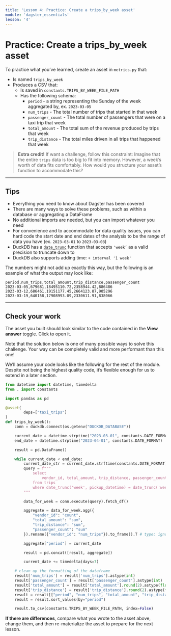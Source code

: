 ```yaml
---
title: 'Lesson 4: Practice: Create a trips_by_week asset'
module: 'dagster_essentials'
lesson: '4'
---
```


# Practice: Create a trips_by_week asset

To practice what you’ve learned, create an asset in `metrics.py` that:

- Is named `trips_by_week`
- Produces a CSV that:
  - Is saved in `constants.TRIPS_BY_WEEK_FILE_PATH`
  - Has the following schema:
    - `period` - a string representing the Sunday of the week aggregated by, ex. `2023-03-05`
    - `num_trips` - The total number of trips that started in that week
    - `passenger_count` - The total number of passengers that were on a taxi trip that week
    - `total_amount` - The total sum of the revenue produced by trips that week
    - `trip_distance` - The total miles driven in all trips that happened that week

> **Extra credit!** If want a challenge, follow this constraint:
> Imagine that the entire `trips` data is too big to fit into memory. However, a week’s worth of data fits comfortably. How would you structure your asset’s function to accommodate this?

---

## Tips

- Everything you need to know about Dagster has been covered
- There are many ways to solve these problems, such as within a database or aggregating a DataFrame
- No additional imports are needed, but you can import whatever you need
- For convenience and to accommodate for data quality issues, you can hard code the start date and end dates of the analysis to be the range of data you have (ex. `2023-03-01` to `2023-03-03`)
- DuckDB has a [`date_trunc`](https://duckdb.org/docs/sql/functions/date.html#date-functions) function that accepts `'week’` as a valid precision to truncate down to
- DuckDB also supports adding time: `+ interval '1 week'`

The numbers might not add up exactly this way, but the following is an example of what the output may look like:

```shell
period,num_trips,total_amount,trip_distance,passenger_count
2023-03-05,679681,18495110.72,2358944.42,886486
2023-03-12,686461,19151177.45,2664123.87,905296
2023-03-19,640158,17908993.09,2330611.91,838066
```

---

## Check your work

The asset you built should look similar to the code contained in the **View answer** toggle. Click to open it.

Note that the solution below is one of many possible ways to solve this challenge. Your way can be completely valid and more performant than this one!

We’ll assume your code looks like the following for the rest of the module. Despite not being the highest quality code, it’s flexible enough for us to extend in a later section.

```python {% obfuscated="true" %}
from datetime import datetime, timedelta
from . import constants

import pandas as pd

@asset(
		deps=["taxi_trips"]
)
def trips_by_week():
    conn = duckdb.connect(os.getenv("DUCKDB_DATABASE"))

    current_date = datetime.strptime("2023-03-01", constants.DATE_FORMAT)
    end_date = datetime.strptime("2023-04-01", constants.DATE_FORMAT)

    result = pd.DataFrame()

    while current_date < end_date:
        current_date_str = current_date.strftime(constants.DATE_FORMAT)
        query = f"""
            select
                vendor_id, total_amount, trip_distance, passenger_count
            from trips
            where date_trunc('week', pickup_datetime) = date_trunc('week', '{current_date_str}'::date)
        """

        data_for_week = conn.execute(query).fetch_df()

        aggregate = data_for_week.agg({
            "vendor_id": "count",
            "total_amount": "sum",
            "trip_distance": "sum",
            "passenger_count": "sum"
        }).rename({"vendor_id": "num_trips"}).to_frame().T # type: ignore

        aggregate["period"] = current_date

        result = pd.concat([result, aggregate])

        current_date += timedelta(days=7)

    # clean up the formatting of the dataframe
    result['num_trips'] = result['num_trips'].astype(int)
    result['passenger_count'] = result['passenger_count'].astype(int)
    result['total_amount'] = result['total_amount'].round(2).astype(float)
    result['trip_distance'] = result['trip_distance'].round(2).astype(float)
    result = result[["period", "num_trips", "total_amount", "trip_distance", "passenger_count"]]
    result = result.sort_values(by="period")

    result.to_csv(constants.TRIPS_BY_WEEK_FILE_PATH, index=False)
```

**If there are differences**, compare what you wrote to the asset above, change them, and then re-materialize the asset to prepare for the next lesson.
